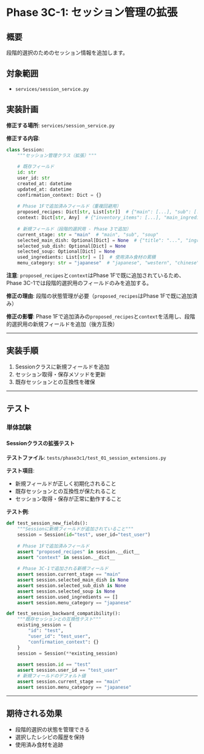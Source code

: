 # Phase 3C-1: セッション管理の拡張

## 概要

段階的選択のためのセッション情報を追加します。

## 対象範囲

- `services/session_service.py`

## 実装計画

**修正する場所**: `services/session_service.py`

**修正する内容**:

```python
class Session:
    """セッション管理クラス（拡張）"""
    
    # 既存フィールド
    id: str
    user_id: str
    created_at: datetime
    updated_at: datetime
    confirmation_context: Dict = {}
    
    # Phase 1Fで追加済みフィールド（重複回避用）
    proposed_recipes: Dict[str, List[str]]  # {"main": [...], "sub": [...], "soup": [...]}
    context: Dict[str, Any]  # {"inventory_items": [...], "main_ingredient": ..., "menu_type": ...}
    
    # 新規フィールド（段階的選択用 - Phase 3で追加）
    current_stage: str = "main"  # "main", "sub", "soup"
    selected_main_dish: Optional[Dict] = None  # {"title": "...", "ingredients": [...]}
    selected_sub_dish: Optional[Dict] = None
    selected_soup: Optional[Dict] = None
    used_ingredients: List[str] = []  # 使用済み食材の累積
    menu_category: str = "japanese"  # "japanese", "western", "chinese"
```

**注意**: `proposed_recipes`と`context`はPhase 1Fで既に追加されているため、Phase 3C-1では段階的選択用のフィールドのみを追加する。

**修正の理由**: 段階の状態管理が必要（`proposed_recipes`はPhase 1Fで既に追加済み）

**修正の影響**: Phase 1Fで追加済みの`proposed_recipes`と`context`を活用し、段階的選択用の新規フィールドを追加（後方互換）

---

## 実装手順

1. Sessionクラスに新規フィールドを追加
2. セッション取得・保存メソッドを更新
3. 既存セッションとの互換性を確保

---

## テスト

### 単体試験

#### Sessionクラスの拡張テスト
**テストファイル**: `tests/phase3c1/test_01_session_extensions.py`

**テスト項目**:
- 新規フィールドが正しく初期化されること
- 既存セッションとの互換性が保たれること
- セッション取得・保存が正常に動作すること

**テスト例**:
```python
def test_session_new_fields():
    """Sessionに新規フィールドが追加されていること"""
    session = Session(id="test", user_id="test_user")
    
    # Phase 1Fで追加済みフィールド
    assert "proposed_recipes" in session.__dict__
    assert "context" in session.__dict__
    
    # Phase 3C-1で追加される新規フィールド
    assert session.current_stage == "main"
    assert session.selected_main_dish is None
    assert session.selected_sub_dish is None
    assert session.selected_soup is None
    assert session.used_ingredients == []
    assert session.menu_category == "japanese"

def test_session_backward_compatibility():
    """既存セッションとの互換性テスト"""
    existing_session = {
        "id": "test",
        "user_id": "test_user",
        "confirmation_context": {}
    }
    session = Session(**existing_session)
    
    assert session.id == "test"
    assert session.user_id == "test_user"
    # 新規フィールドのデフォルト値
    assert session.current_stage == "main"
    assert session.menu_category == "japanese"
```

---

## 期待される効果

- 段階的選択の状態を管理できる
- 選択したレシピの履歴を保持
- 使用済み食材を追跡

